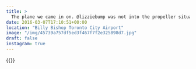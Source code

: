 ```yaml
---
title: >
  The plane we came in on. @lizziebump was not into the propeller situation.#vsco #VSCOfilm #landscape #toronto #travel
date: 2016-03-07T17:10:51+00:00
location: "Billy Bishop Toronto City Airport"
image: "/img/45739a757df5ed3f467f7f2e325898d7.jpg"
draft: false
instagram: true
---
```


{{<photo src="/img/45739a757df5ed3f467f7f2e325898d7.jpg">}}
